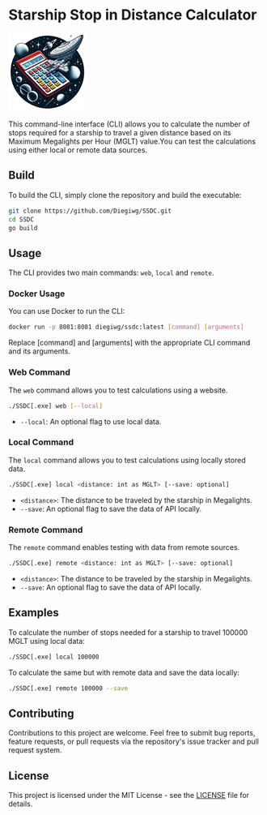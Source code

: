 # Starship Stop in Distance Calculator

![logo](docs/logo.png)

This command-line interface (CLI) allows you to calculate the number of stops required for a starship to travel a given distance based on its Maximum Megalights per Hour (MGLT) value.You can test the calculations using either local or remote data sources.

## Build

To build the CLI, simply clone the repository and build the executable:

```bash
git clone https://github.com/Diegiwg/SSDC.git
cd SSDC
go build
```

## Usage

The CLI provides two main commands: `web`, `local` and `remote`.

### Docker Usage

You can use Docker to run the CLI:

```bash
docker run -p 8081:8081 diegiwg/ssdc:latest [command] [arguments]
```

Replace [command] and [arguments] with the appropriate CLI command and its arguments.

### Web Command

The `web` command allows you to test calculations using a website.

```bash
./SSDC[.exe] web [--local]
```

- `--local`: An optional flag to use local data.

### Local Command

The `local` command allows you to test calculations using locally stored data.

```bash
./SSDC[.exe] local <distance: int as MGLT> [--save: optional]
```

- `<distance>`: The distance to be traveled by the starship in Megalights.
- `--save`: An optional flag to save the data of API locally.

### Remote Command

The `remote` command enables testing with data from remote sources.

```bash
./SSDC[.exe] remote <distance: int as MGLT> [--save: optional]
```

- `<distance>`: The distance to be traveled by the starship in Megalights.
- `--save`: An optional flag to save the data of API locally.

## Examples

To calculate the number of stops needed for a starship to travel 100000 MGLT using local data:

```bash
./SSDC[.exe] local 100000
```

To calculate the same but with remote data and save the data locally:

```bash
./SSDC[.exe] remote 100000 --save
```

## Contributing

Contributions to this project are welcome. Feel free to submit bug reports, feature requests, or pull requests via the repository's issue tracker and pull request system.

## License

This project is licensed under the MIT License - see the [LICENSE](LICENSE) file for details.
